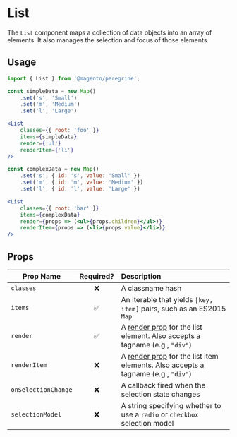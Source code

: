 # List

The `List` component maps a collection of data objects into an array of elements. It also manages the selection and focus of those elements.

## Usage

```jsx
import { List } from '@magento/peregrine';

const simpleData = new Map()
    .set('s', 'Small')
    .set('m', 'Medium')
    .set('l', 'Large')

<List
    classes={{ root: 'foo' }}
    items={simpleData}
    render={'ul'}
    renderItem={'li'}
/>

const complexData = new Map()
    .set('s', { id: 's', value: 'Small' })
    .set('m', { id: 'm', value: 'Medium' })
    .set('l', { id: 'l', value: 'Large' })

<List
    classes={{ root: 'bar' }}
    items={complexData}
    render={props => (<ul>{props.children}</ul>)}
    renderItem={props => (<li>{props.value}</li>)}
/>
```

## Props

Prop Name | Required? | Description
--------- | :-------: | :----------
`classes` | ❌ | A classname hash
`items` | ✅ | An iterable that yields `[key, item]` pairs, such as an ES2015 `Map`
`render` | ✅ | A [render prop](https://reactjs.org/docs/render-props.html) for the list element. Also accepts a tagname (e.g., `"div"`)
`renderItem` | ❌ | A [render prop](https://reactjs.org/docs/render-props.html) for the list item elements. Also accepts a tagname (e.g., `"div"`)
`onSelectionChange` | ❌ | A callback fired when the selection state changes
`selectionModel` | ❌ | A string specifying whether to use a `radio` or `checkbox` selection model
